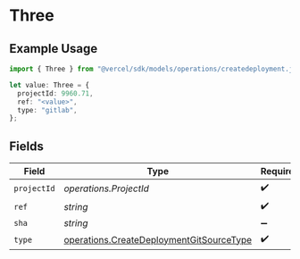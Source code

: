 # Three

## Example Usage

```typescript
import { Three } from "@vercel/sdk/models/operations/createdeployment.js";

let value: Three = {
  projectId: 9960.71,
  ref: "<value>",
  type: "gitlab",
};
```

## Fields

| Field                                                                                                | Type                                                                                                 | Required                                                                                             | Description                                                                                          |
| ---------------------------------------------------------------------------------------------------- | ---------------------------------------------------------------------------------------------------- | ---------------------------------------------------------------------------------------------------- | ---------------------------------------------------------------------------------------------------- |
| `projectId`                                                                                          | *operations.ProjectId*                                                                               | :heavy_check_mark:                                                                                   | N/A                                                                                                  |
| `ref`                                                                                                | *string*                                                                                             | :heavy_check_mark:                                                                                   | N/A                                                                                                  |
| `sha`                                                                                                | *string*                                                                                             | :heavy_minus_sign:                                                                                   | N/A                                                                                                  |
| `type`                                                                                               | [operations.CreateDeploymentGitSourceType](../../models/operations/createdeploymentgitsourcetype.md) | :heavy_check_mark:                                                                                   | N/A                                                                                                  |